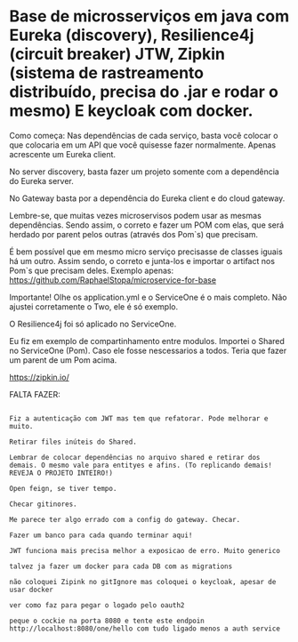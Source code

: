 # Base de microsserviços em java com Eureka (discovery), Resilience4j (circuit breaker) JTW, Zipkin (sistema de rastreamento distribuído, precisa do .jar e rodar o mesmo) E keycloak com docker.

Como começa:
Nas dependências de cada serviço, basta você colocar o que colocaria em um API que você quisesse fazer normalmente. Apenas acrescente um Eureka client.

No server discovery, basta fazer um projeto somente com a dependência do Eureka server.

No Gateway basta por a dependência do Eureka client e do cloud gateway.

Lembre-se, que muitas vezes microservisos podem usar as mesmas dependências. Sendo assim, o correto e fazer um POM com elas, que será herdado por parent pelos outras (através dos Pom`s) que precisam.

É bem possível que em mesmo micro serviço precisasse de classes iguais há um outro. Assim sendo, o correto e junta-los e importar o artifact nos Pom`s que precisam deles. Exemplo apenas:
https://github.com/RaphaelStopa/microservice-for-base

Importante! Olhe os application.yml e o ServiceOne é o mais completo. Não ajustei corretamente o Two, ele é só exemplo.

O Resilience4j foi só aplicado no ServiceOne.

Eu fiz em exemplo de compartinhamento entre modulos. Importei o Shared no ServiceOne (Pom). Caso ele fosse nescessarios a todos. Teria que fazer um parent de um Pom acima.

https://zipkin.io/

FALTA FAZER:

````

Fiz a autenticação com JWT mas tem que refatorar. Pode melhorar e muito.

Retirar files inúteis do Shared.

Lembrar de colocar dependências no arquivo shared e retirar dos demais. O mesmo vale para entityes e afins. (To replicando demais! REVEJA O PROJETO INTEIRO!)

Open feign, se tiver tempo.

Checar gitinores.

Me parece ter algo errado com a config do gateway. Checar.

Fazer um banco para cada quando terminar aqui!

JWT funciona mais precisa melhor a exposicao de erro. Muito generico

talvez ja fazer um docker para cada DB com as migrations

não coloquei Zipink no gitIgnore mas coloquei o keycloak, apesar de usar docker

ver como faz para pegar o logado pelo oauth2

peque o cockie na porta 8080 e tente este endpoin http://localhost:8080/one/hello com tudo ligado menos a auth service 